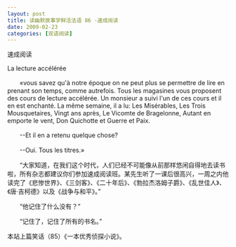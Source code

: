 ```yaml
---
layout: post
title: 读幽默故事学鲜活法语 86 -速成阅读
date: 2009-02-23
categories: [双语阅读]  
---
```


速成阅读

La lecture accélérée

　　«vous savez qu'à notre époque on ne peut plus se permettre de lire en prenant son temps, comme autrefois. Tous les magasines vous proposent des cours de lecture accélérée. Un monsieur a suivi l'un de ces cours et il en est enchanté. La même semaine, il a lu: Les Misérables, Les Trois Mousquetaires, Vingt ans après, Le Vicomte de Bragelonne, Autant en emporte le vent, Don Quichotte et Guerre et Paix.

　　--Et il en a retenu quelque chose?

　　--Oui. Tous les titres.»



　　“大家知道，在我们这个时代，人们已经不可能像从前那样悠闲自得地去读书啦，所有杂志都建议你们参加速成阅读班。某先生听了一课后很高兴，一周之内他读完了《悲惨世界》、《三剑客》、《二十年后》、《勃拉杰洛姆子爵》、《乱世佳人》、《唐·吉柯德》以及《战争与和平》。”

　　“他记住了什么没有？”

　　“记住了，记住了所有的书名。”



本站上篇笑话（85）《一本优秀侦探小说》。
